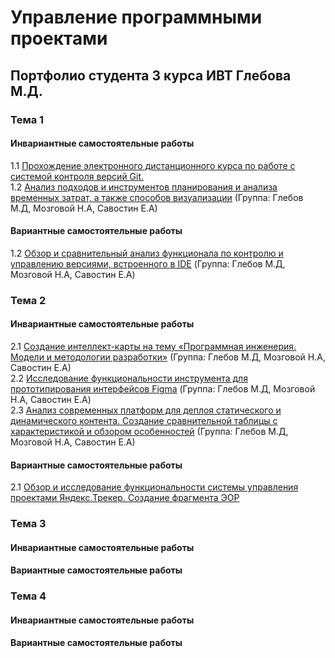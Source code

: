 # Управление программными проектами
## Портфолио студента 3 курса ИВТ Глебова М.Д.

### Тема 1
#### Инвариантные самостоятельные работы
1.1 [Прохождение электронного дистанционного курса по работе с системой контроля версий Git.](https://github.com/yaazzik/YPP/blob/main/%D0%98%D0%A1%D0%A0%201%20%D0%A3%D0%9F%D0%9F(%D0%9A%D0%BE%D0%BD%D1%82%D1%80%D0%BE%D0%BB%D1%8C%20%D0%B2%D0%B5%D1%80%D1%81%D0%B8%D0%B9%20Git)%20%D0%93%D0%BB%D0%B5%D0%B1%D0%BE%D0%B2%20%D0%9C%D0%94.pdf)
<br>
1.2 [Анализ подходов и инструментов планирования и анализа временных затрат, а также способов визуализации]() (Группа: Глебов М.Д, Мозговой Н.А, Савостин Е.А)

#### Вариантные самостоятельные работы
1.2 [Обзор и сравнительный анализ функционала по контролю и управлению версиями, встроенного в IDE]() (Группа: Глебов М.Д, Мозговой Н.А, Савостин Е.А)

### Тема 2
#### Инвариантные самостоятельные работы
2.1 [	Создание интеллект-карты на тему «Программная инженерия. Модели и методологии разработки»](https://github.com/yaazzik/YPP/blob/main/%D0%98%D0%A1%D0%A0%202.1%20%D0%93%D0%BB%D0%B5%D0%B1%D0%BE%D0%B2%20%D0%9C.%D0%94.%20%D0%A3%D0%9F%D0%9F.pdf) (Группа: Глебов М.Д, Мозговой Н.А, Савостин Е.А)
<br>
2.2 [Исследование функциональности инструмента для прототипирования интерфейсов Figma](https://github.com/yaazzik/YPP/blob/main/%D0%98%D0%A1%D0%A0%202.2%20%D0%93%D0%BB%D0%B5%D0%B1%D0%BE%D0%B2%20%D0%A1%D0%B0%D0%B2%D0%BE%D1%81%D1%82%D0%B8%D0%BD%20%D0%9C%D0%BE%D0%B7%D0%B3%D0%BE%D0%B2%D0%BE%D0%B9%20%D0%A3%D0%9F%D0%9F%20.pdf) (Группа: Глебов М.Д, Мозговой Н.А, Савостин Е.А)
<br>
2.3 [Анализ современных платформ для деплоя статического и динамического контента. Создание сравнительной таблицы с характеристикой и обзором особенностей]() (Группа: Глебов М.Д, Мозговой Н.А, Савостин Е.А)
#### Вариантные самостоятельные работы
2.1 [Обзор и исследование функциональности системы управления проектами Яндекс.Трекер. Создание фрагмента ЭОР](https://github.com/yaazzik/YPP/blob/main/%D0%92%D0%A1%D0%A0%202.1%20%D0%93%D0%BB%D0%B5%D0%B1%D0%BE%D0%B2%20%D0%9C.%D0%94%20%D0%A3%D0%9F%D0%9F.xml)
### Тема 3
#### Инвариантные самостоятельные работы

#### Вариантные самостоятельные работы

### Тема 4
#### Инвариантные самостоятельные работы

#### Вариантные самостоятельные работы
